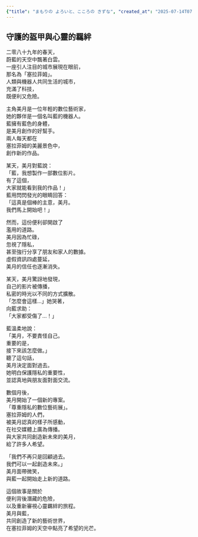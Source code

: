 ```yaml
---
{"title": "まもりの よろいと、こころの きずな", "created_at": "2025-07-14T07:12:03.379639+09:00", "pattern_id": 9, "pattern_name": "ドラえもん型", "year": 2089}
---
```


## 守護的盔甲與心靈的羈絆

二零八十九年的春天，  
蔚藍的天空中飄著白雲。  
一座引人注目的城市展現在眼前，  
那名為「塞拉菲姆」。  
人類與機器人共同生活的城市，  
充滿了科技，  
既便利又危險。

主角美月是一位年輕的數位藝術家，  
她的夥伴是一個名叫藍的機器人。  
藍擁有藍色的身體，  
是美月創作的好幫手。  
兩人每天都在  
塞拉菲姆的美麗景色中，  
創作新的作品。

某天，美月對藍說：  
「藍，我想製作一部數位影片。  
有了這個，  
大家就能看到我的作品！」  
藍用閃閃發光的眼睛回答：  
「這真是個棒的主意，美月。  
我們馬上開始吧！」

然而，這份便利卻開啟了  
濫用的道路。  
美月因為忙碌，  
忽視了隱私，  
甚至強行分享了朋友和家人的數據。  
虛假資訊四處蔓延，  
美月的信任也逐漸消失。

某天，美月驚訝地發現，  
自己的影片被傳播，  
私密的時光以不同的方式擴散。  
「怎麼會這樣…」她哭著，  
向藍求助：  
「大家都受傷了…！」

藍溫柔地說：  
「美月，不要責怪自己。  
重要的是，  
接下來該怎麼做。」  
聽了這句話，  
美月決定面對過去。  
她明白保護隱私的重要性，  
並認真地與朋友面對面交流。

數個月後，  
美月開始了一個新的專案。  
「尊重隱私的數位藝術展」。  
塞拉菲姆的人們，  
被美月認真的樣子所感動，  
在社交媒體上廣為傳播。  
與大家共同創造新未來的美月，  
給了許多人希望。

「我們不再只是回顧過去。  
我們可以一起創造未來。」  
美月面帶微笑，  
與藍一起開始走上新的道路。

這個故事是關於  
便利背後潛藏的危險，  
以及重新審視心靈羈絆的旅程。  
美月與藍，  
共同創造了新的藝術世界，  
在塞拉菲姆的天空中點亮了希望的光芒。
